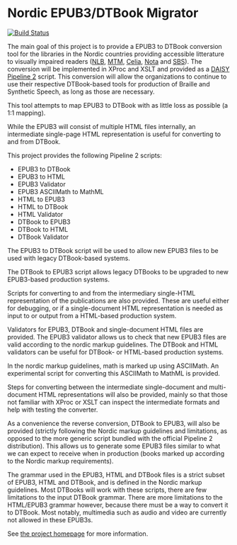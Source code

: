 Nordic EPUB3/DTBook Migrator
============================

[![Build Status](https://travis-ci.org/nlbdev/nordic-epub3-dtbook-migrator.svg)](https://travis-ci.org/nlbdev/nordic-epub3-dtbook-migrator)

The main goal of this project is to provide a EPUB3 to DTBook conversion tool
for the libraries in the Nordic countries providing accessible litterature to
visually impaired readers ([NLB](http://www.nlb.no/), [MTM](http://mtm.se/),
[Celia](http://www.celia.fi/), [Nota](http://www.nota.nu/) and [SBS](http://sbs.ch/)).
The conversion will be implemented in XProc and XSLT and provided as a
[DAISY Pipeline 2](http://www.daisy.org/pipeline2) script.
This conversion will allow the organizations to continue to use their respective
DTBook-based tools for production of Braille and Synthetic Speech,
as long as those are necessary.

This tool attempts to map EPUB3 to DTBook with as little loss as possible (a 1:1 mapping).

While the EPUB3 will consist of multiple HTML files internally, an intermediate
single-page HTML representation is useful for converting to and from DTBook.

This project provides the following Pipeline 2 scripts:

 * EPUB3 to DTBook
 * EPUB3 to HTML
 * EPUB3 Validator
 * EPUB3 ASCIIMath to MathML
 * HTML to EPUB3
 * HTML to DTBook
 * HTML Validator
 * DTBook to EPUB3
 * DTBook to HTML
 * DTBook Validator

The EPUB3 to DTBook script will be used to allow new EPUB3 files to be used
with legacy DTBook-based systems.

The DTBook to EPUB3 script allows legacy DTBooks to be upgraded to new
EPUB3-based production systems.

Scripts for converting to and from the intermediary single-HTML representation
of the publications are also provided. These are useful either for debugging,
or if a single-document HTML representation is needed as input to or output from
a HTML-based production system.

Validators for EPUB3, DTBook and single-document HTML files are provided.
The EPUB3 validator allows us to check that new EPUB3 files are valid according
to the nordic markup guidelines. The DTBook and HTML validators can be useful
for DTBook- or HTML-based production systems.

In the nordic markup guidelines, math is marked up using ASCIIMath.
An experimental script for converting this ASCIIMath to MathML is provided.

Steps for converting between the intermediate single-document and multi-document
HTML representations will also be provided, mainly so that those not familiar with
XProc or XSLT can inspect the intermediate formats and help with testing the converter.

As a convenience the reverse conversion, DTBook to EPUB3, will also be provided
(strictly following the Nordic markup guidelines and limitations, as opposed
to the more generic script bundled with the official Pipeline 2 distribution).
This allows us to generate some EPUB3 files similar to what we can expect to
receive when in production (books marked up according to the Nordic markup requirements).

The grammar used in the EPUB3, HTML and DTBook files is a strict subset of EPUB3, HTML and DTBook,
and is defined in the Nordic markup guidelines. Most DTBooks will work with these scripts,
there are few limitations to the input DTBook grammar. There are more limitations to the HTML/EPUB3
grammar however, because there must be a way to convert it to DTBook.
Most notably, multimedia such as audio and video are currently not allowed in these EPUB3s.

See [the project homepage](http://nlbdev.github.io/nordic-epub3-dtbook-migrator/) for more information.

